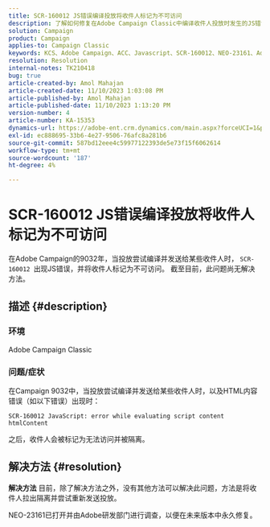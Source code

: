 ```yaml
---
title: SCR-160012 JS错误编译投放将收件人标记为不可访问
description: 了解如何修复在Adobe Campaign Classic中编译收件人投放时发生的JS错误。 目前尚无此问题的解决方法。
solution: Campaign
product: Campaign
applies-to: Campaign Classic
keywords: KCS、Adobe Campaign、ACC、Javascript、SCR-160012、NEO-23161、Adobe Campaign Classic、错误、编译收件人的投放，收件人标记为不可访问
resolution: Resolution
internal-notes: TK210418
bug: true
article-created-by: Amol Mahajan
article-created-date: 11/10/2023 1:03:08 PM
article-published-by: Amol Mahajan
article-published-date: 11/10/2023 1:13:20 PM
version-number: 4
article-number: KA-15353
dynamics-url: https://adobe-ent.crm.dynamics.com/main.aspx?forceUCI=1&pagetype=entityrecord&etn=knowledgearticle&id=df5c777b-c97f-ee11-8179-6045bd006b25
exl-id: ec888695-33b6-4e27-9506-76afc8a281b6
source-git-commit: 587bd12eee4c59977122393de5e73f15f6062614
workflow-type: tm+mt
source-wordcount: '187'
ht-degree: 4%

---
```


# SCR-160012 JS错误编译投放将收件人标记为不可访问


在Adobe Campaign的9032年，当投放尝试编译并发送给某些收件人时， `SCR-160012 `出现JS错误，并将收件人标记为不可访问。 截至目前，此问题尚无解决方法。

## 描述 {#description}


### <b>环境</b>

Adobe Campaign Classic



### <b>问题/症状</b>

在Campaign 9032中，当投放尝试编译并发送给某些收件人时，以及HTML内容错误（如以下错误）出现时：


```
SCR-160012 JavaScript: error while evaluating script content htmlContent
```


之后，收件人会被标记为无法访问并被隔离。


## 解决方法 {#resolution}

<b>解决方法</b>
目前，除了解决方法之外，没有其他方法可以解决此问题，方法是将收件人拉出隔离并尝试重新发送投放。

NEO-23161已打开并由Adobe研发部门进行调查，以便在未来版本中永久修复。
